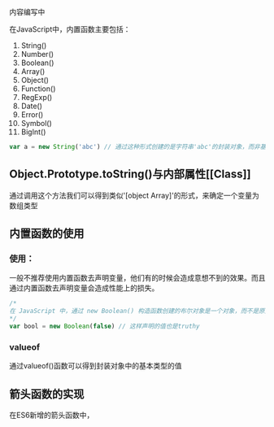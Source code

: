 
<Badge type="warning">内容编写中</Badge>

在JavaScript中，内置函数主要包括：

1. String()
2. Number()
3. Boolean()
4. Array()
5. Object()
6. Function()
7. RegExp()
8. Date()
9. Error()
10. Symbol()
11. BigInt()

```javascript
var a = new String('abc') // 通过这种形式创建的是字符串'abc'的封装对象，而非基本类型值'abc'
```

## Object.Prototype.toString()与内部属性[[Class]]
通过调用这个方法我们可以得到类似'[object Array]'的形式，来确定一个变量为数组类型

## 内置函数的使用
### 使用：
一般不推荐使用内置函数去声明变量，他们有的时候会造成意想不到的效果。而且通过内置函数去声明变量会造成性能上的损失。

```javascript
/*
在 JavaScript 中，通过 new Boolean() 构造函数创建的布尔对象是一个对象，而不是原始的布尔值。虽然它代表着布尔值的 true 或 false，但是这个对象本身在布尔上下文中是 "truthy"。
*/
var bool = new Boolean(false) // 这样声明的值也是truthy
```

### valueof
通过valueof()函数可以得到封装对象中的基本类型的值

## 箭头函数的实现
在ES6新增的箭头函数中，

